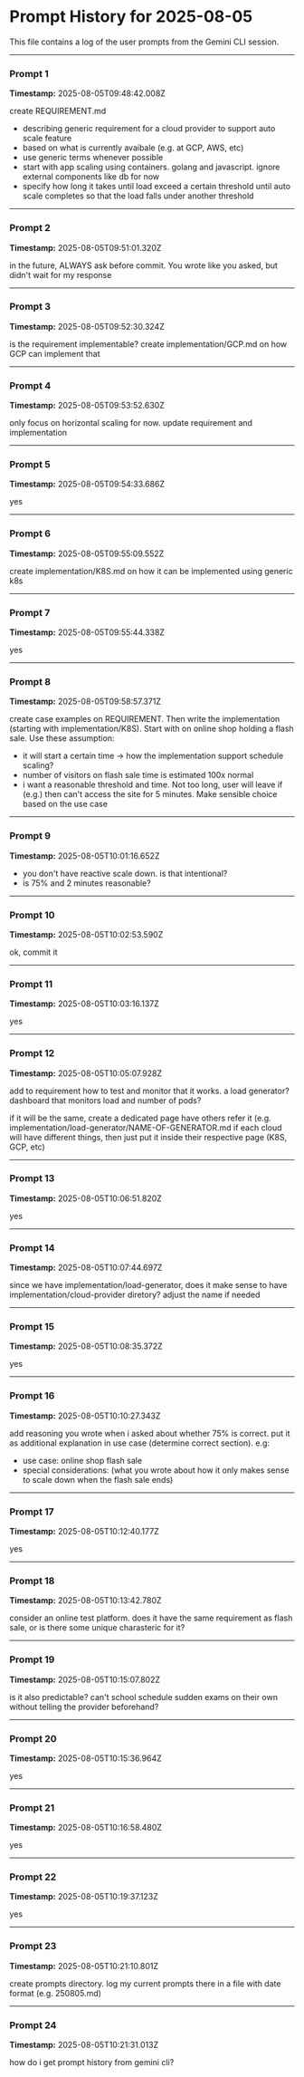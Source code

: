 # Prompt History for 2025-08-05

This file contains a log of the user prompts from the Gemini CLI session.

---

### Prompt 1
**Timestamp:** 2025-08-05T09:48:42.008Z

create REQUIREMENT.md
- describing generic requirement for a cloud provider to support auto scale feature
- based on what is currently avaibale (e.g. at GCP, AWS, etc)
- use generic terms whenever possible
- start with app scaling using containers. golang and javascript. ignore external components like db for now
- specify how long it takes until load exceed a certain threshold until auto scale completes so that the load falls under another threshold

---

### Prompt 2
**Timestamp:** 2025-08-05T09:51:01.320Z

in the future, ALWAYS ask before commit. You wrote like you asked, but didn't wait for my response

---

### Prompt 3
**Timestamp:** 2025-08-05T09:52:30.324Z

is the requirement implementable? create implementation/GCP.md on how GCP can implement that

---

### Prompt 4
**Timestamp:** 2025-08-05T09:53:52.630Z

only focus on horizontal scaling for now. update requirement and implementation

---

### Prompt 5
**Timestamp:** 2025-08-05T09:54:33.686Z

yes

---

### Prompt 6
**Timestamp:** 2025-08-05T09:55:09.552Z

create implementation/K8S.md on how it can be implemented using generic k8s

---

### Prompt 7
**Timestamp:** 2025-08-05T09:55:44.338Z

yes

---

### Prompt 8
**Timestamp:** 2025-08-05T09:58:57.371Z

create case examples on REQUIREMENT. Then write the implementation (starting with implementation/K8S). Start with on online shop holding a flash sale. Use these assumption:
- it will start a certain time -> how the implementation support schedule scaling?
- number of visitors on flash sale time is estimated 100x normal
- i want a reasonable threshold and time. Not too long, user will leave if (e.g.) then can't access the site for 5 minutes. Make sensible choice based on the use case

---

### Prompt 9
**Timestamp:** 2025-08-05T10:01:16.652Z

- you don't have reactive scale down. is that intentional?
- is 75% and 2 minutes reasonable?

---

### Prompt 10
**Timestamp:** 2025-08-05T10:02:53.590Z

ok, commit it

---

### Prompt 11
**Timestamp:** 2025-08-05T10:03:16.137Z

yes

---

### Prompt 12
**Timestamp:** 2025-08-05T10:05:07.928Z

add to requirement how to test and monitor that it works. a load generator? dashboard that monitors load and number of pods?

if it will be the same, create a dedicated page have others refer it (e.g. implementation/load-generator/NAME-OF-GENERATOR.md
if each cloud will have different things, then just put it inside their respective page (K8S, GCP, etc)

---

### Prompt 13
**Timestamp:** 2025-08-05T10:06:51.820Z

yes

---

### Prompt 14
**Timestamp:** 2025-08-05T10:07:44.697Z

since we have implementation/load-generator, does it make sense to have implementation/cloud-provider diretory? adjust the name if needed

---

### Prompt 15
**Timestamp:** 2025-08-05T10:08:35.372Z

yes

---

### Prompt 16
**Timestamp:** 2025-08-05T10:10:27.343Z

add reasoning you wrote when i asked about whether 75% is correct. put it as additional explanation in use case (determine correct section). e.g:
- use case: online shop flash sale
- special considerations: (what you wrote about how it only makes sense to scale down when the flash sale ends)

---

### Prompt 17
**Timestamp:** 2025-08-05T10:12:40.177Z

yes

---

### Prompt 18
**Timestamp:** 2025-08-05T10:13:42.780Z

consider an online test platform. does it have the same requirement as flash sale, or is there some unique charasteric for it?

---

### Prompt 19
**Timestamp:** 2025-08-05T10:15:07.802Z

is it also predictable? can't school schedule sudden exams on their own without telling the provider beforehand?

---

### Prompt 20
**Timestamp:** 2025-08-05T10:15:36.964Z

yes

---

### Prompt 21
**Timestamp:** 2025-08-05T10:16:58.480Z

yes

---

### Prompt 22
**Timestamp:** 2025-08-05T10:19:37.123Z

yes

---

### Prompt 23
**Timestamp:** 2025-08-05T10:21:10.801Z

create prompts directory. log my current prompts there in a file with date format (e.g. 250805.md)

---

### Prompt 24
**Timestamp:** 2025-08-05T10:21:31.013Z

how do i get prompt history from gemini cli?
